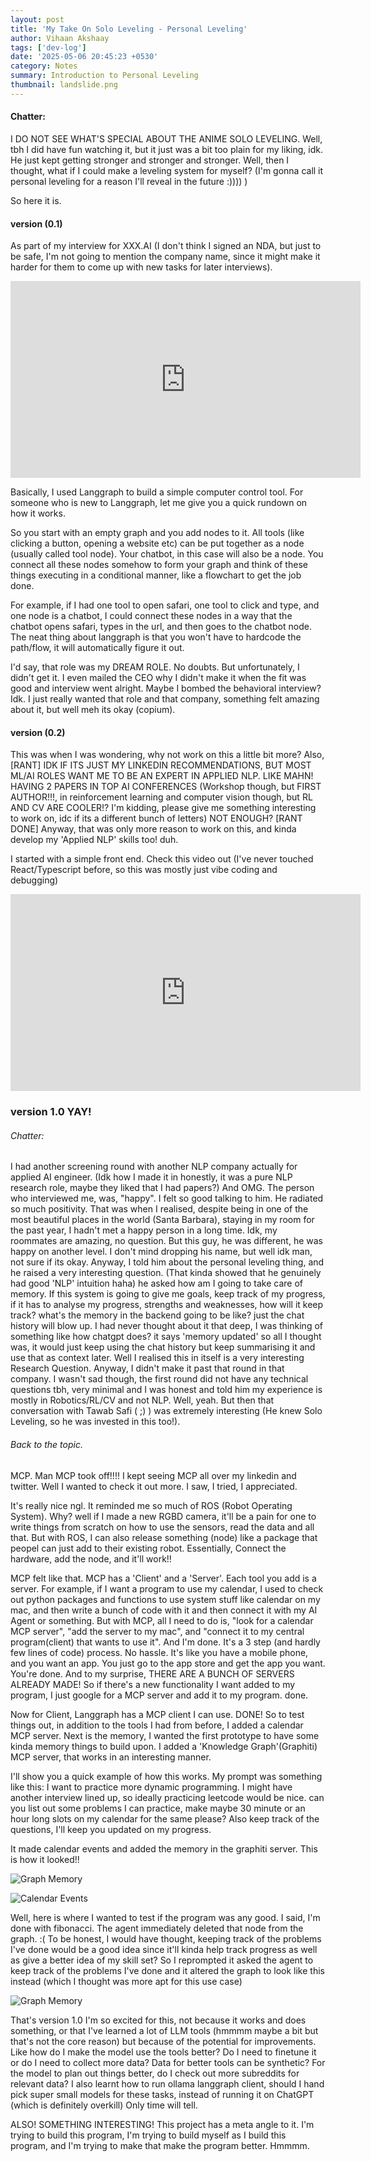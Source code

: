 ```yaml
---
layout: post
title: 'My Take On Solo Leveling - Personal Leveling'
author: Vihaan Akshaay
tags: ['dev-log']
date: '2025-05-06 20:45:23 +0530'
category: Notes
summary: Introduction to Personal Leveling
thumbnail: landslide.png
---
```


#### Chatter:
I DO NOT SEE WHAT'S SPECIAL ABOUT THE ANIME SOLO LEVELING. Well, tbh I did have fun watching it, but it just was a bit too plain for my liking, idk. He just kept getting stronger and stronger and stronger.
Well, then I thought, what if I could make a leveling system for myself? (I'm gonna call it personal leveling for a reason I'll reveal in the future :)))) )

So here it is.



#### version (0.1)
As part of my interview for XXX.AI (I don't think I signed an NDA, but just to be safe, I'm not going to mention the company name, since it might make it harder for them to come up with new tasks for later interviews).

<iframe width="560" height="315" 
        src="https://www.youtube.com/embed/n5J8d-Ot7PI" 
        frameborder="0" 
        allow="accelerometer; autoplay; clipboard-write; encrypted-media; gyroscope; picture-in-picture" 
        allowfullscreen>
</iframe>

Basically, I used Langgraph to build a simple computer control tool.
For someone who is new to Langgraph, let me give you a quick rundown on how it works.

So you start with an empty graph and you add nodes to it. All tools (like clicking a button, opening a website etc) can be put together as a node (usually called tool node). Your chatbot, in this case will also be a node. You connect all these nodes somehow to form your graph and think of these things executing in a conditional manner, like a flowchart to get the job done.

For example, if I had one tool to open safari, one tool to click and type, and one node is a chatbot, I could connect these nodes in a way that the chatbot opens safari, types in the url, and then goes to the chatbot node. The neat thing about langgraph is that you won't have to hardcode the path/flow, it will automatically figure it out.

I'd say, that role was my DREAM ROLE. No doubts.
But unfortunately, I didn't get it. I even mailed the CEO why I didn't make it when the fit was good and interview went alright. Maybe I bombed the behavioral interview? Idk. I just really wanted that role and that company, something felt amazing about it, but well meh its okay (copium).

#### version (0.2)
This was when I was wondering, why not work on this a little bit more? Also, [RANT] IDK IF ITS JUST MY LINKEDIN RECOMMENDATIONS, BUT MOST ML/AI ROLES WANT ME TO BE AN EXPERT IN APPLIED NLP. LIKE MAHN! HAVING 2 PAPERS IN TOP AI CONFERENCES (Workshop though, but FIRST AUTHOR!!!, in reinforcement learning and computer vision though, but RL AND CV ARE COOLER!? I'm kidding, please give me something interesting to work on, idc if its a different bunch of letters) NOT ENOUGH? [RANT DONE] Anyway, that was only more reason to work on this, and kinda develop my 'Applied NLP' skills too! duh.

I started with a simple front end. Check this video out (I've never touched React/Typescript before, so this was mostly just vibe coding and debugging)

<iframe width="560" height="315" 
        src="https://www.youtube.com/watch?v=g-UUaUwOGvg" 
        frameborder="0" 
        allow="accelerometer; autoplay; clipboard-write; encrypted-media; gyroscope; picture-in-picture" 
        allowfullscreen>
</iframe>

### version 1.0 YAY!

###### Chatter:
I had another screening round with another NLP company actually for applied AI engineer. (Idk how I made it in honestly, it was a pure NLP research role, maybe they liked that I had papers?)
And OMG. The person who interviewed me, was, "happy". I felt so good talking to him. He radiated so much positivity. That was when I realised, despite being in one of the most beautiful places in the world (Santa Barbara), staying in my room for the past year, I hadn't met a happy person in a long time. Idk, my roommates are amazing, no question. But this guy, he was different, he was happy on another level. I don't mind dropping his name, but well idk man, not sure if its okay. Anyway, I told him about the personal leveling thing, and he raised a very interesting question. (That kinda showed that he genuinely had good 'NLP' intuition haha) he asked how am I going to take care of memory. If this system is going to give me goals, keep track of my progress, if it has to analyse my progress, strengths and weaknesses, how will it keep track? what's the memory in the backend going to be like? just the chat history will blow up. I had never thought about it that deep, I was thinking of something like how chatgpt does? it says 'memory updated' so all I thought was, it would just keep using the chat history but keep summarising it and use that as context later. Well I realised this in itself is a very interesting Research Question. Anyway, I didn't make it past that  round in that company. I wasn't sad though, the first round did not have any technical questions tbh, very minimal and I was honest and told him my experience is mostly in Robotics/RL/CV and not NLP. Well, yeah. But then that conversation with Tawab Safi ( ;) ) was extremely interesting (He knew Solo Leveling, so he was invested in this too!).

###### Back to the topic.
MCP. Man MCP took off!!!! I kept seeing MCP all over my linkedin and twitter.
Well I wanted to check it out more. I saw, I tried, I appreciated.

It's really nice ngl. It reminded me so much of ROS (Robot Operating System). Why? well if I made a new RGBD camera, it'll be a pain for one to write things from scratch on how to use the sensors, read the data and all that. But with ROS, I can also release something (node) like a package that peopel can just add to their existing robot. Essentially, Connect the hardware, add the node, and it'll work!!

MCP felt like that. MCP has a 'Client' and a 'Server'. Each tool you add is a server. For example, if I want a program to use my calendar, I used to check out python packages and functions to use system stuff like calendar on my mac, and then write a bunch of code with it and then connect it with my AI Agent or something. But with MCP, all I need to do is, "look for a calendar MCP server", "add the server to my mac", and "connect it to my central program(client) that wants to use it". And I'm done. It's a 3 step (and hardly few lines of code) process. No hassle.
It's like you have a mobile phone, and you want an app. You just go to the app store and get the app you want. You're done. And to my surprise, THERE ARE A BUNCH OF SERVERS ALREADY MADE! So if there's a new functionality I want added to my program, I just google for a MCP server and add it to my program. done.

Now for Client, Langgraph has a MCP client I can use. DONE! So to test things out, in addition to the tools I had from before, I added a calendar MCP server.
Next is the memory, I wanted the first prototype to have some kinda memory things to build upon. I added a 'Knowledge Graph'(Graphiti) MCP server, that works in an interesting manner.


I'll show you a quick example of how this works.
My prompt was something like this: I want to practice more dynamic programming. I might have another interview lined up, so ideally practicing leetcode would be nice. can you list out some problems I can practice, make maybe 30 minute or an hour long slots on my calendar for the same please? Also keep track of the questions, I'll keep you updated on my progress.

It made calendar events and added the memory in the graphiti server. This is how it looked!!

![Graph Memory](/assets/img/posts/My-Take-On-Solo-Leveling-:-Personal-Leveling/graph.png)

![Calendar Events](/assets/img/posts/My-Take-On-Solo-Leveling-:-Personal-Leveling/calendar.png)


Well, here is where I wanted to test if the program was any good. I said, I'm done with fibonacci. The agent immediately deleted that node from the graph. :(
To be honest, I would have thought, keeping track of the problems I've done would be a good idea since it'll kinda help track progress as well as give a better idea of my skill set?
So I reprompted it asked the agent to keep track of the problems I've done and it altered the graph to look like this instead (which I thought was more apt for this use case)

![Graph Memory](/assets/img/posts/My-Take-On-Solo-Leveling-:-Personal-Leveling/graph-after-change.png)

That's version 1.0
I'm so excited for this, not because it works and does something, or that I've learned a lot of LLM tools (hmmmm maybe a bit but that's not the core reason) but because of the potential for improvements.
Like how do I make the model use the tools better? Do I need to finetune it or do I need to collect more data? Data for better tools can be synthetic? 
For the model to plan out things better, do I check out more subreddits for relevant data? I also learnt how to run ollama langgraph client, should I hand pick super small models for these tasks, instead of running it on ChatGPT (which is definitely overkill) Only time will tell.

ALSO! SOMETHING INTERESTING! This project has a meta angle to it. I'm trying to build this program, I'm trying to build myself as I build this program, and I'm trying to make that make the program better.
Hmmmm.
